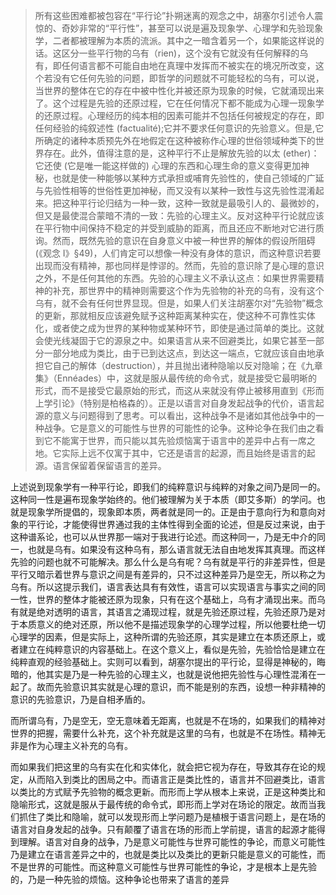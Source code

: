 <blockquote data-pid="1knUQ-ct">所有这些困难都被包容在“平行论”扑朔迷离的观念之中，胡塞尔引述令人震惊的、奇妙非常的“平行性”，甚至可以说是遍及现象学、心理学和先验现象学，二者都被理解为本质的流派。其中之一暗含着另一个，如果能这样说的话。这区分一些平行物的乌有（rien)，这个没有它就没有任何解释的乌有，即任何语言都不可能自由地在真理中发挥而不被实在的境况所改变，这个若没有它任何先验的问题，即哲学的问题就不可能轻松的乌有，可以说，当世界的整体在它的存在中被中性化并被还原为现象的时候，它就涌现出来了。这个过程是先验的还原过程，它在任何情况下都不能成为心理一现象学的还原过程。心理经历的纯本相的因素可能并不包括任何被规定的存在，即任何经验的纯叙述性 (factualité);它并不要求任何意识的先验意义。但是,它所确定的诸种本质预先外在地假定在这种被称作心理的世俗领域种类下的世界存在。此外，值得注意的是，这种平行不止是解放先验的以太 (ether)：它还使 (它是唯一能这样做的) 心理的东西和心理生命的意义变得更加神秘，也就是使一种能够以某种方式承担或哺育先验性的，使自己领域的广延与先验性相等的世俗性更加神秘，而又没有以某种一致性与这先验性混淆起来。把这种平行论归结为一种一致，这种一致就是最吸引人的、最微妙的，但又是最使混合蒙暗不清的一致：先验的心理主义。反对这种平行论就应该在平行物中间保持不稳定的并受到威胁的距离，而且还应不断地对它进行质询。然而，既然先验的意识在自身意义中被一种世界的解体的假设所阻碍 (《观念 I》§49)，人们肯定可以想像一种没有身体的意识，而这种意识若要出现而没有精神，那也同样是悖谬的。然而，先验的意识除了是心理的意识之外，不是任何其他的东西。先验的心理主义不承认这点：如果世界需要精神的补充，那世界中的精神则需要这个作为先验物的补充的乌有，没有这个乌有，就不会有任何世界显现。但是，如果人们关注胡塞尔对“先验物”概念的更新，那就相反应该避免赋予这种距离某种实在，使这种不可靠性实体化，或者使之成为世界的某种物或某种环节，即使是通过简单的类比。这就会使光线凝固于它的源泉之中。如果语言从来不回避类比，如果它甚至一部分一部分地成为类比，由于已到达这点，到达这一端点，它就应该自由地承担它自己的解体（destruction），并且抛出诸种隐喻以反对隐喻；在《九章集》（Ennéades）中，这就是服从最传统的命令式，就是接受它最明晰的形式，而不是接受它最原始的形式，而这从来就没有停止被移用直到《形而上学引论》（特别是柏格森的）。正是以语言对自身发起战争的代价，语言起源的意义与问题得到了思考。可以看出，这种战争不是诸如其他战争中的一种战争。它是意义的可能性与世界的可能性的论争。这种论争在我们由之看到它不能寓于世界，而只能以其先验烦恼寓于语言中的差异中占有一席之地。它实际上远不仅寓于其中，它还是语言的起源，而且始终是语言的起源。语言保留着保留语言的差异。</blockquote><p data-pid="PwaCDi7K">上述说到现象学有一种平行论，即我们的纯粹意识与纯粹的对象之间乃是同一的。这种同一性是遍布现象学始终的。他们被理解为关于本质（即艾多斯）的学问。也就是现象学所提倡的，现象即本质，两者就是同一的。正是由于意向行为和意向对象的平行论，才能使得世界通过我的主体性得到全面的论述，但是反过来说，由于这种谱系论，也可以从世界那一端对于我进行论述。而这种同一，乃是无中介的同一，也就是乌有。如果没有这种乌有，那么语言就无法自由地发挥其真理。而这样先验的问题也就不可能解决。那么什么是乌有呢？乌有就是平行的非差异性，但是平行又暗示着世界与意识之间是有差异的，只不过这种差异乃是空无，所以称之为乌有。所以这提示我们，语言表达具有有效性，语言可以实现语言与事实之间的同一性，世界的整体才能被还原为现象，只有在这个基础上，乌有才涌现出来。而乌有就是绝对透明的语言，其语言之涌现过程，就是先验还原过程，先验还原乃是对于本质意义的绝对还原，所以他不是描述现象学的心理学过程，所以他要杜绝一切心理学的因素，但是实际上，这种所谓的先验还原，其实是建立在本质还原上，或者建立在纯粹意识的内容基础上。在这个意义上，看似是先验，先验恰恰是建立在纯粹直观的经验基础上。实则可以看到，胡塞尔提出的平行论，显得是神秘的，晦暗的，他其实是乃是一种先验的心理主义，也就是说他把先验性与心理性混淆在一起了。故而先验意识其实就是心理的意识，而不能是别的东西，设想一种非精神的意识的先验意识，乃是自相矛盾的。</p><p data-pid="iX4ddrXj">而所谓乌有，乃是空无，空无意味着无距离，也就是不在场的，如果我们的精神对世界的把握，需要什么补充，这个补充就是这里的乌有，也就是不在场性。精神无非是作为心理主义补充的乌有。</p><p data-pid="gDUPcks6">而如果我们把这里的乌有实在化和实体化，就会把它视为存在，导致其存在论的规定，从而陷入到类比的困局之中。而语言正是类比性的，语言并不回避类比，语言以类比的方式赋予先验物的概念更新。而形而上学从根本上来说，正是这种类比和隐喻形式，这就是服从于最传统的命令式，即形而上学对在场论的限定。故而当我们抓住了类比和隐喻，就可以发现形而上学问题乃是植根于语言问题上，是在场的语言对自身发起的战争。只有颠覆了语言在场的形而上学前提，语言的起源才能得到理解。语言对自身的战争，乃是意义可能性与世界可能性的争论，而意义可能性乃是建立在语言差异之中的，也就是类比以及类比的更新只能是意义的可能性，而不是世界的可能性。而这种意义可能性与世界可能性的争论，才是根本上是先验的，乃是一种先验的烦恼。这种争论也带来了语言的差异</p><p><br></p><p><br></p><p><br></p><p><br></p><p><br></p><p><br></p><p><br></p><p><br></p><p><br></p><p><br></p><p><br></p><p><br></p><p><br></p><p><br></p><p><br></p><p><br></p><p><br></p><p><br></p><p><br></p><p><br></p><p><br></p><p><br></p><p><br></p><p><br></p><p><br></p><p><br></p><p><br></p><p><br></p><p><br></p><p><br></p><p data-pid="gP0cmRZ5"><br> </p>
